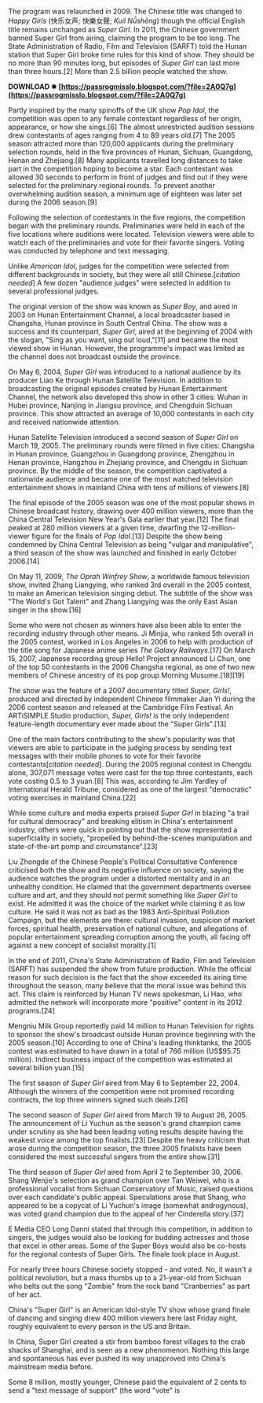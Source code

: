 
 
The program was relaunched in 2009. The Chinese title was changed to *Happy Girls* (快乐女声; 快樂女聲; *Kuil Nǚshēng*) though the official English title remains unchanged as *Super Girl*. In 2011, the Chinese government banned Super Girl from airing, claiming the program to be too long. The State Administration of Radio, Film and Television (SARFT) told the Hunan station that Super Girl broke time rules for this kind of show. They should be no more than 90 minutes long, but episodes of *Super Girl* can last more than three hours.[2] More than 2.5 billion people watched the show.
 
**DOWNLOAD ✸ [https://passrogmisslo.blogspot.com/?file=2A0Q7g](https://passrogmisslo.blogspot.com/?file=2A0Q7g)**


 
Partly inspired by the many spinoffs of the UK show *Pop Idol*, the competition was open to any female contestant regardless of her origin, appearance, or how she sings.[6] The almost unrestricted audition sessions drew contestants of ages ranging from 4 to 89 years old.[7] The 2005 season attracted more than 120,000 applicants during the preliminary selection rounds, held in the five provinces of Hunan, Sichuan, Guangdong, Henan and Zhejiang.[8] Many applicants travelled long distances to take part in the competition hoping to become a star. Each contestant was allowed 30 seconds to perform in front of judges and find out if they were selected for the preliminary regional rounds. To prevent another overwhelming audition season, a minimum age of eighteen was later set during the 2006 season.[9]
 
Following the selection of contestants in the five regions, the competition began with the preliminary rounds. Preliminaries were held in each of the five locations where auditions were located. Television viewers were able to watch each of the preliminaries and vote for their favorite singers. Voting was conducted by telephone and text messaging.
 
Unlike *American Idol*, judges for the competition were selected from different backgrounds in society, but they were all still Chinese.[*citation needed*] A few dozen "audience judges" were selected in addition to several professional judges.

The original version of the show was known as *Super Boy*, and aired in 2003 on Hunan Entertainment Channel, a local broadcaster based in Changsha, Hunan province in South Central China. The show was a success and its counterpart, *Super Girl*, aired at the beginning of 2004 with the slogan, "Sing as you want, sing out loud,"[11] and became the most viewed show in Hunan. However, the programme's impact was limited as the channel does not broadcast outside the province.
 
On May 6, 2004, *Super Girl* was introduced to a national audience by its producer Liao Ke through Hunan Satellite Television. In addition to broadcasting the original episodes created by Hunan Entertainment Channel, the network also developed this show in other 3 cities: Wuhan in Hubei province, Nanjing in Jiangsu province, and Chengduin Sichuan province. This show attracted an average of 10,000 contestants in each city and received nationwide attention.
 
Hunan Satellite Television introduced a second season of *Super Girl* on March 19, 2005. The preliminary rounds were filmed in five cities: Changsha in Hunan province, Guangzhou in Guangdong province, Zhengzhou in Henan province, Hangzhou in Zhejiang province, and Chengdu in Sichuan province. By the middle of the season, the competition captivated a nationwide audience and became one of the most watched television entertainment shows in mainland China with tens of millions of viewers.[8]
 
The final episode of the 2005 season was one of the most popular shows in Chinese broadcast history, drawing over 400 million viewers, more than the China Central Television New Year's Gala earlier that year.[12] The final peaked at 280 million viewers at a given time, dwarfing the 12-million-viewer figure for the finals of *Pop Idol*.[13] Despite the show being condemned by China Central Television as being "vulgar and manipulative", a third season of the show was launched and finished in early October 2006.[14]
 
On May 11, 2009, *The Oprah Winfrey Show*, a worldwide famous television show, invited Zhang Liangying, who ranked 3rd overall in the 2005 contest, to make an American television singing debut. The subtitle of the show was "The World's Got Talent" and Zhang Liangying was the only East Asian singer in the show.[16]
 
Some who were not chosen as winners have also been able to enter the recording industry through other means. Ji Minjia, who ranked 5th overall in the 2005 contest, worked in Los Angeles in 2006 to help with production of the title song for Japanese anime series *The Galaxy Railways*.[17] On March 15, 2007, Japanese recording group Hello! Project announced Li Chun, one of the top 50 contestants in the 2006 Changsha regional, as one of two new members of Chinese ancestry of its pop group Morning Musume.[18][19]
 
The show was the feature of a 2007 documentary titled *Super, Girls!*, produced and directed by independent Chinese filmmaker Jian Yi during the 2006 contest season and released at the Cambridge Film Festival. An ARTiSIMPLE Studio production, *Super, Girls!* is the only independent feature-length documentary ever made about the "Super Girls".[13]
 
One of the main factors contributing to the show's popularity was that viewers are able to participate in the judging process by sending text messages with their mobile phones to vote for their favorite contestants[*citation needed*]. During the 2005 regional contest in Chengdu alone, 307,071 message votes were cast for the top three contestants, each vote costing 0.5 to 3 yuan.[8] This was, according to Jim Yardley of International Herald Tribune, considered as one of the largest "democratic" voting exercises in mainland China.[22]
 
While some culture and media experts praised *Super Girl* in blazing "a trail for cultural democracy" and breaking elitism in China's entertainment industry, others were quick in pointing out that the show represented a superficiality in society, "propelled by behind-the-scenes manipulation and state-of-the-art pomp and circumstance".[23]
 
Liu Zhongde of the Chinese People's Political Consultative Conference criticised both the show and its negative influence on society, saying the audience watches the program under a distorted mentality and in an unhealthy condition. He claimed that the government departments oversee culture and art, and they should not permit something like *Super Girl* to exist. He admitted it was the choice of the market while claiming it as low culture. He said it was not as bad as the 1983 Anti-Spiritual Pollution Campaign, but the elements are there: cultural invasion, suspicion of market forces, spiritual health, preservation of national culture, and allegations of popular entertainment spreading corruption among the youth, all facing off against a new concept of socialist morality.[1]
 
In the end of 2011, China's State Administration of Radio, Film and Television (SARFT) has suspended the show from future production. While the official reason for such decision is the fact that the show exceeded its airing time throughout the season, many believe that the moral issue was behind this act. This claim is reinforced by Hunan TV news spokesman, Li Hao, who admitted the network will incorporate more "positive" content in its 2012 programs.[24]
 
Mengniu Milk Group reportedly paid 14 million to Hunan Television for rights to sponsor the show's broadcast outside Hunan province beginning with the 2005 season.[10] According to one of China's leading thinktanks, the 2005 contest was estimated to have drawn in a total of 766 million (US$95.75 million). Indirect business impact of the competition was estimated at several billion yuan.[15]
 
The first season of *Super Girl* aired from May 6 to September 22, 2004. Although the winners of the competition were not promised recording contracts, the top three winners signed such deals.[26]
 
The second season of *Super Girl* aired from March 19 to August 26, 2005. The announcement of Li Yuchun as the season's grand champion came under scrutiny as she had been leading voting results despite having the weakest voice among the top finalists.[23] Despite the heavy criticism that arose during the competition season, the three 2005 finalists have been considered the most successful singers from the entire show.[31]
 
The third season of *Super Girl* aired from April 2 to September 30, 2006. Shang Wenjie's selection as grand champion over Tan Weiwei, who is a professional vocalist from Sichuan Conservatory of Music, raised questions over each candidate's public appeal. Speculations arose that Shang, who appeared to be a copycat of Li Yuchun's image (somewhat androgynous), was voted grand champion due to the appeal of her Cinderella story.[37]
 
E Media CEO Long Danni stated that through this competition, in addition to singers, the judges would also be looking for budding actresses and those that excel in other areas. Some of the Super Boys would also be co-hosts for the regional contests of Super Girls. The finale took place in August.
 
For nearly three hours Chinese society stopped - and voted. No, it wasn't a political revolution, but a mass thumbs up to a 21-year-old from Sichuan who belts out the song "Zombie" from the rock band "Cranberries" as part of her act.
 
China's "Super Girl" is an American Idol-style TV show whose grand finale of dancing and singing drew 400 million viewers here last Friday night, roughly equivalent to every person in the US and Britain.
 
In China, Super Girl created a stir from bamboo forest villages to the crab shacks of Shanghai, and is seen as a new phenomenon. Nothing this large and spontaneous has ever pushed its way unapproved into China's mainstream media before.
 
Some 8 million, mostly younger, Chinese paid the equivalent of 2 cents to send a "text message of support" (the word "vote" is 